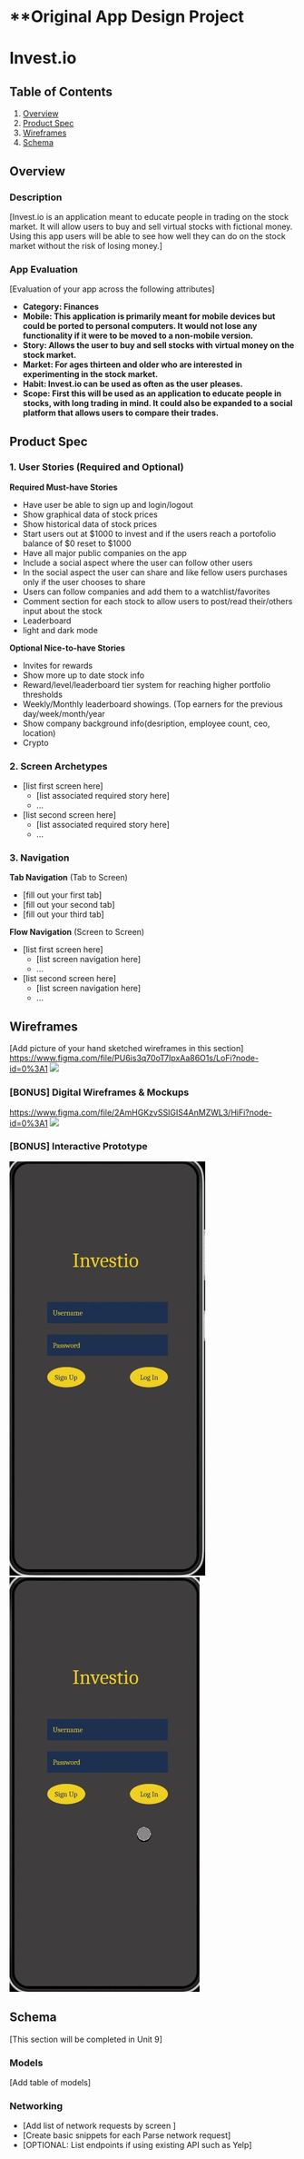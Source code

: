 **Original App Design Project
===

# Invest.io

## Table of Contents
1. [Overview](#Overview)
1. [Product Spec](#Product-Spec)
1. [Wireframes](#Wireframes)
2. [Schema](#Schema)

## Overview
### Description
[Invest.io is an application meant to educate people in trading on the stock market. It will allow users to buy and sell virtual stocks with fictional money. Using this app users will be able to see how well they can do on the stock market without the risk of losing money.]

### App Evaluation
[Evaluation of your app across the following attributes]
- **Category: Finances**
- **Mobile: This application is primarily meant for mobile devices but could be ported to personal computers. It would not lose any functionality if it were to be moved to a non-mobile version.**
- **Story: Allows the user to buy and sell stocks with virtual money on the stock market.**
- **Market: For ages thirteen and older who are interested in experimenting in the stock market.**
- **Habit: Invest.io can be used as often as the user pleases.**
- **Scope: First this will be used as an application to educate people in stocks, with long trading in mind. It could also be expanded to a social platform that allows users to compare their trades.**

## Product Spec

### 1. User Stories (Required and Optional)

**Required Must-have Stories**

* Have user be able to sign up and login/logout
* Show graphical data of stock prices
* Show historical data of stock prices
* Start users out at $1000 to invest and if the users reach a portofolio balance of $0 reset to $1000
* Have all major public companies on the app
* Include a social aspect where the user can follow other users
* In the social aspect the user can share and like fellow users purchases only if the user chooses to share
* Users can follow companies and add them to a watchlist/favorites
* Comment section for each stock to allow users to post/read their/others input about the stock
* Leaderboard
* light and dark mode

**Optional Nice-to-have Stories**
* Invites for rewards
* Show more up to date stock info
* Reward/level/leaderboard tier system for reaching higher portfolio thresholds
* Weekly/Monthly leaderboard showings. (Top earners for the previous day/week/month/year
* Show company background info(desription, employee count, ceo, location)
* Crypto

### 2. Screen Archetypes

* [list first screen here]
   * [list associated required story here]
   * ...
* [list second screen here]
   * [list associated required story here]
   * ...

### 3. Navigation

**Tab Navigation** (Tab to Screen)

* [fill out your first tab]
* [fill out your second tab]
* [fill out your third tab]

**Flow Navigation** (Screen to Screen)

* [list first screen here]
   * [list screen navigation here]
   * ...
* [list second screen here]
   * [list screen navigation here]
   * ...

## Wireframes
[Add picture of your hand sketched wireframes in this section]
https://www.figma.com/file/PU6is3q70oT7IpxAa86O1s/LoFi?node-id=0%3A1
<img src="https://www.figma.com/file/PU6is3q70oT7IpxAa86O1s/LoFi?node-id=0%3A1" width=600>

### [BONUS] Digital Wireframes & Mockups
https://www.figma.com/file/2AmHGKzvSSIGIS4AnMZWL3/HiFi?node-id=0%3A1
<img src="https://www.figma.com/file/2AmHGKzvSSIGIS4AnMZWL3/HiFi?node-id=0%3A1" width=600>

### [BONUS] Interactive Prototype
<img src='investio1.gif' title='Video Walkthrough' width='' alt='Video Walkthrough' />
<img src='investio2.gif' title='Video Walkthrough' width='' alt='Video Walkthrough' />

## Schema 
[This section will be completed in Unit 9]
### Models
[Add table of models]
### Networking
- [Add list of network requests by screen ]
- [Create basic snippets for each Parse network request]
- [OPTIONAL: List endpoints if using existing API such as Yelp]
